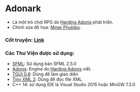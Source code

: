 # Adonark
  - Là một trò chơi RPG do [Harding Adonis](https://www.facebook.com/adonis.harding) phát triển.
  - Chỉnh sửa đồ họa: [Miner Phukibo](https://www.facebook.com/miner.phukibo.3).

### Cốt truyện: [Link](https://github.com/hardingadonis/Adonark/blob/master/Design%20Game/C%E1%BB%91t%20Truy%E1%BB%87n.txt)


### Các Thư Viện được sử dụng:
 - [SFML](https://www.sfml-dev.org/): Sử dụng bản SFML 2.5.0
 - [Adonis](https://github.com/hardingadonis/Adonis-Engine): Engine do [Harding Adonis](https://www.facebook.com/adonis.harding) viết.
 - [TGUI 0.8](https://tgui.eu/): Dùng để làm giao diện
 - [Tiny XML 2](http://www.grinninglizard.com/tinyxml2/): Dùng để đọc file XML.
 - C++ 14: sử dụng IDE là Visual Studio 2015 hoặc MinGW 7.3.0